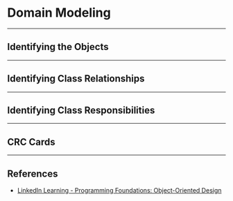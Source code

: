 # Domain Modeling

---

## Identifying the Objects

---

## Identifying Class Relationships

---

## Identifying Class Responsibilities

---

## CRC Cards

---

## References

* [LinkedIn Learning - Programming Foundations: Object-Oriented Design](https://www.linkedin.com/learning/programming-foundations-object-oriented-design-3/object-oriented-thinking)
